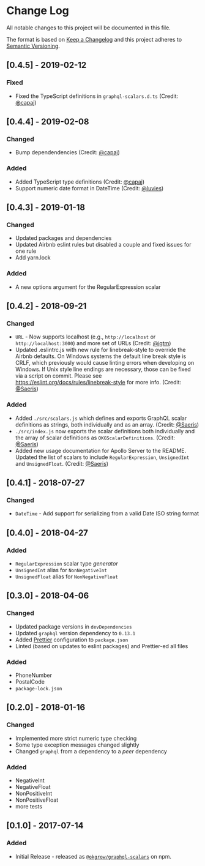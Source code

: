 # Change Log

All notable changes to this project will be documented in this file.

The format is based on [Keep a Changelog](http://keepachangelog.com/)
and this project adheres to [Semantic Versioning](http://semver.org/).

## [0.4.5] - 2019-02-12

### Fixed

- Fixed the TypeScript definitions in `graphql-scalars.d.ts` (Credit: [@capaj](https://github.com/capaj))

## [0.4.4] - 2019-02-08

### Changed

- Bump dependendencies (Credit: [@capaj](https://github.com/capaj))

### Added

- Added TypeScript type definitions (Credit: [@capaj](https://github.com/capaj))
- Support numeric date format in DateTime (Credit: [@luvies](https://github.com/luvies))

## [0.4.3] - 2019-01-18

### Changed

- Updated packages and dependencies
- Updated Airbnb eslint rules but disabled a couple and fixed issues for one rule
- Add yarn.lock

### Added

- A new options argument for the RegularExpression scalar

## [0.4.2] - 2018-09-21

### Changed

- `URL` - Now supports localhost (e.g., `http://localhost` or `http://localhost:3000`) and more
  set of URLs (Credit: [@igtm](https://github.com/igtm))
- Updated .eslintrc.js with new rule for linebreak-style to override the Airbnb defaults. On Windows
  systems the default line break style is CRLF, which previously would cause linting errors when
  developing on Windows. If Unix style line endings are necessary, those can be fixed via a script
  on commit. Please see https://eslint.org/docs/rules/linebreak-style for more info.
  (Credit: [@Saeris](https://github.com/Saeris))

### Added

- Added `./src/scalars.js` which defines and exports GraphQL scalar definitions as strings, both
  individually and as an array. (Credit: [@Saeris](https://github.com/Saeris))
- `./src/index.js` now exports the scalar definitions both individually and the array of scalar
  definitions as `OKGScalarDefinitions`. (Credit: [@Saeris](https://github.com/Saeris))
- Added new usage documentation for Apollo Server to the README. Updated the list of scalars to
  include `RegularExpression`, `UnsignedInt` and `UnsignedFloat`.
  (Credit: [@Saeris](https://github.com/Saeris))

## [0.4.1] - 2018-07-27

### Changed

- `DateTime` - Add support for serializing from a valid Date ISO string format

## [0.4.0] - 2018-04-27

### Added

- `RegularExpression` scalar type _generator_
- `UnsignedInt` alias for `NonNegativeInt`
- `UnsignedFloat` alias for `NonNegativeFloat`

## [0.3.0] - 2018-04-06

### Changed

- Updated package versions in `devDependencies`
- Updated `graphql` version dependency to `0.13.1`
- Added [Prettier](https://prettier.io/) configuration to `package.json`
- Linted (based on updates to eslint packages) and Prettier-ed all files

### Added

- PhoneNumber
- PostalCode
- `package-lock.json`

## [0.2.0] - 2018-01-16

### Changed

- Implemented more strict numeric type checking
- Some type exception messages changed slightly
- Changed `graphql` from a dependency to a _peer_ dependency

### Added

- NegativeInt
- NegativeFloat
- NonPositiveInt
- NonPositiveFloat
- more tests

## [0.1.0] - 2017-07-14

### Added

- Initial Release - released as [`@okgrow/graphql-scalars`](https://www.npmjs.com/package/@okgrow/graphql-scalars) on npm.
